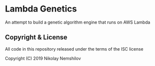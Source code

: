 # Lambda Genetics

An attempt to build a genetic algorithm engine that runs on AWS Lambda

## Copyright & License

All code in this repository released under the terms of the ISC license

Copyright (C) 2019 Nikolay Nemshilov
